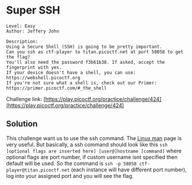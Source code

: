 # Super SSH

```
Level: Easy
Author: Jeffery John

Description:
Using a Secure Shell (SSH) is going to be pretty important.
Can you ssh as ctf-player to titan.picoctf.net at port 58058 to get the flag?
You'll also need the password f3b61b38. If asked, accept the fingerprint with yes.
If your device doesn't have a shell, you can use: https://webshell.picoctf.org
If you're not sure what a shell is, check out our Primer: https://primer.picoctf.com/#_the_shell
```
Challenge link: [https://play.picoctf.org/practice/challenge/424](https://play.picoctf.org/practice/challenge/424)

## Solution

This challenge want us to use the ssh command. The [Linux man](https://linux.die.net/man/1/ssh) page is very useful.
But basically, a ssh command should look like this `ssh [optional flags are inserted here] [user@]hostname [command]`
where optional flags are port number, if custom username isnt specified then default will be used.
So the command is `ssh -p 58058 ctf-player@titan.picoctf.net` (each instance will have different port number), log into your assigned port and you will see the flag.
